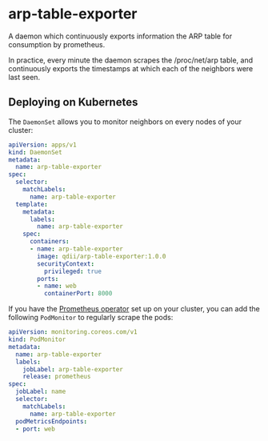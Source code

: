 # arp-table-exporter
A daemon which continuously exports information the ARP table for consumption by prometheus.

In practice, every minute the daemon scrapes the /proc/net/arp table, and continuously
exports the timestamps at which each of the neighbors were last seen.

## Deploying on Kubernetes

The `DaemonSet` allows you to monitor neighbors on every nodes of your cluster:

```yaml
apiVersion: apps/v1
kind: DaemonSet
metadata:
  name: arp-table-exporter
spec:
  selector:
    matchLabels:
      name: arp-table-exporter
  template:
    metadata:
      labels:
        name: arp-table-exporter
    spec:
      containers:
      - name: arp-table-exporter
        image: qdii/arp-table-exporter:1.0.0
        securityContext:
          privileged: true
        ports:
        - name: web
          containerPort: 8000
```

If you have the [Prometheus operator](https://github.com/prometheus-operator/prometheus-operator)
set up on your cluster, you can add the following `PodMonitor` to regularly
scrape the pods:

```yaml
apiVersion: monitoring.coreos.com/v1
kind: PodMonitor
metadata:
  name: arp-table-exporter
  labels:
    jobLabel: arp-table-exporter
    release: prometheus
spec:
  jobLabel: name
  selector:
    matchLabels:
      name: arp-table-exporter
  podMetricsEndpoints:
  - port: web
```
